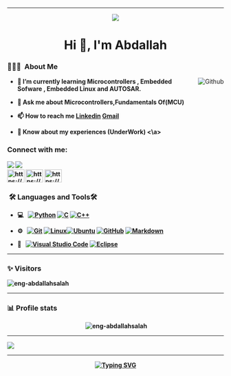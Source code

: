 <hr>
<div justify-content="center" text-aline="center" align="center">
<img src="https://camo.githubusercontent.com/0ab3ccd947eb4db17d1c8ea89c6ba3e7042b1d7dc5e7bb893339937670c6ab8f/68747470733a2f2f692e696d6775722e636f6d2f4136625747466c2e676966" data-canonical-src="https://i.imgur.com/A6bWGFl.gif" style="max-width: 100%; display: inline-block;" data-target="animated-image.originalImage">
</div>
<h1 align="center"><b>Hi 👋, I'm Abdallah</b></h1>
<h3 class="heading-element" dir="auto"> 👨🏻&zwj;💻 &nbsp;About Me </h3>

<img align="right" alt="Github" src="https://user-images.githubusercontent.com/48678280/88862734-4903af80-d201-11ea-968b-9c939d88a37c.gif" style="max-width: 100%; display: inline-block;" data-target="animated-image.originalImage"><b>
 - 🌱 I’m currently learning **Microcontrollers , Embedded Sofware , Embedded Linux and AUTOSAR.**

- 💬 Ask me about **Microcontrollers,Fundamentals Of(MCU)**

- 📫 How to reach me <a href="https://www.linkedin.com/in/abdallah-salah-900a2a244" rel="nofollow">Linkedin</a>
<a href="https://www.eng.abdallah.sw@gmail.com" rel="nofollow">Gmail</a>

- 📄 Know about my experiences (UnderWork)
  <\a>
<h3 align="left">Connect with me:</h3>
<p align="left">
<div display="inline-block">
<a href="eng.abdallah.sw@gmail.com"><img display ="inline" src="https://camo.githubusercontent.com/36abca4bcab1c9e2880505b22da85c7a7ab901dc58d159f31a1684685ec9af71/68747470733a2f2f696d672e736869656c64732e696f2f62616467652f476d61696c2d3333333333333f7374796c653d666f722d7468652d6261646765266c6f676f3d676d61696c266c6f676f436f6c6f723d726564" data-canonical-src="https://img.shields.io/badge/Gmail-333333?style=for-the-badge&amp;logo=gmail&amp;logoColor=red" style="max-width: 100%;"></a>
<a href="https://www.linkedin.com/in/abdallah-salah-900a2a244"><img src="https://camo.githubusercontent.com/591c02e8ff595d43e0b35b1b29aed639a7154b959cd8f8c854b9e176d885b094/68747470733a2f2f696d672e736869656c64732e696f2f62616467652f4c696e6b6564496e2d3030373742353f7374796c653d666f722d7468652d6261646765266c6f676f3d6c696e6b6564696e266c6f676f436f6c6f723d7768697465" data-canonical-src="https://img.shields.io/badge/LinkedIn-0077B5?style=for-the-badge&amp;logo=linkedin&amp;logoColor=white" style="max-width: 100%;">
</div>
<a href="https://linkedin.com/in/https://www.linkedin.com/in/abdallah-salah-900a2a244" target="blank"><img align="center" src="https://raw.githubusercontent.com/rahuldkjain/github-profile-readme-generator/master/src/images/icons/Social/linked-in-alt.svg" alt="https://www.linkedin.com/in/abdallah-salah-900a2a244" height="30" width="40" /></a>
<a href="https://fb.com/https://www.facebook.com/profile.php?id=100012512075833&mibextid=zbwkwl" target="blank"><img align="center" src="https://raw.githubusercontent.com/rahuldkjain/github-profile-readme-generator/master/src/images/icons/Social/facebook.svg" alt="https://www.facebook.com/profile.php?id=100012512075833&mibextid=zbwkwl" height="30" width="40" /></a>
<a href="https://www.youtube.com/c/https://www.facebook.com/profile.php?id=100012512075833&mibextid=zbwkwl" target="blank"><img align="center" src="https://raw.githubusercontent.com/rahuldkjain/github-profile-readme-generator/master/src/images/icons/Social/youtube.svg" alt="https://www.facebook.com/profile.php?id=100012512075833&mibextid=zbwkwl" height="30" width="40" /></a>
</p>

<h3 class="heading-element" dir="auto">  &nbsp;🛠️ Languages and Tools🛠️</h3>
<ul dir="auto">
<li>
<p dir="auto">💻 &nbsp;
<a target="_blank" rel="noopener noreferrer nofollow" href="https://camo.githubusercontent.com/8717d68f9391c117fed2e684f1661d04825367eea9e812bce2316064552612cb/68747470733a2f2f696d672e736869656c64732e696f2f62616467652f2d507974686f6e2d3333333333333f7374796c653d666c6174266c6f676f3d707974686f6e"><img src="https://camo.githubusercontent.com/8717d68f9391c117fed2e684f1661d04825367eea9e812bce2316064552612cb/68747470733a2f2f696d672e736869656c64732e696f2f62616467652f2d507974686f6e2d3333333333333f7374796c653d666c6174266c6f676f3d707974686f6e" alt="Python" data-canonical-src="https://img.shields.io/badge/-Python-333333?style=flat&amp;logo=python" style="max-width: 100%;"></a>
<a target="_blank" rel="noopener noreferrer nofollow" href="https://camo.githubusercontent.com/753bdba32d813919d965217a51f3dd19bfac2acfb4d404a74cfe2d2afd156bfa/68747470733a2f2f696d672e736869656c64732e696f2f62616467652f2d432d626c61636b3f7374796c653d666c61742d737175617265266c6f676f3d63"><img src="https://camo.githubusercontent.com/753bdba32d813919d965217a51f3dd19bfac2acfb4d404a74cfe2d2afd156bfa/68747470733a2f2f696d672e736869656c64732e696f2f62616467652f2d432d626c61636b3f7374796c653d666c61742d737175617265266c6f676f3d63" alt="C" data-canonical-src="https://img.shields.io/badge/-C-black?style=flat-square&amp;logo=c" style="max-width: 100%;"></a>
<a target="_blank" rel="noopener noreferrer nofollow" href="https://camo.githubusercontent.com/c0faa9d12d946eb13e6ed45094723eca9908e1872807466b3e8402e54be4425a/68747470733a2f2f696d672e736869656c64732e696f2f62616467652f2d432b2b2d3333333333333f7374796c653d666c6174266c6f676f3d43253242253242266c6f676f436f6c6f723d303035393943"><img src="https://camo.githubusercontent.com/c0faa9d12d946eb13e6ed45094723eca9908e1872807466b3e8402e54be4425a/68747470733a2f2f696d672e736869656c64732e696f2f62616467652f2d432b2b2d3333333333333f7374796c653d666c6174266c6f676f3d43253242253242266c6f676f436f6c6f723d303035393943" alt="C++" data-canonical-src="https://img.shields.io/badge/-C++-333333?style=flat&amp;logo=C%2B%2B&amp;logoColor=00599C" style="max-width: 100%;"></a></p>
</li>
<li>
<p dir="auto">⚙️ &nbsp;
<a target="_blank" rel="noopener noreferrer nofollow" href="https://camo.githubusercontent.com/8a7125489e1797dfccceebd9b4669a098d22394ed1cd441e14913cfda30513d9/68747470733a2f2f696d672e736869656c64732e696f2f62616467652f2d4769742d3333333333333f7374796c653d666c6174266c6f676f3d676974"><img src="https://camo.githubusercontent.com/8a7125489e1797dfccceebd9b4669a098d22394ed1cd441e14913cfda30513d9/68747470733a2f2f696d672e736869656c64732e696f2f62616467652f2d4769742d3333333333333f7374796c653d666c6174266c6f676f3d676974" alt="Git" data-canonical-src="https://img.shields.io/badge/-Git-333333?style=flat&amp;logo=git" style="max-width: 100%;"></a>
<a target="_blank" rel="noopener noreferrer nofollow" href="https://camo.githubusercontent.com/3751d9901eadd3e8ae4c56bda92bb37e09a0e8c5a787147a787b49e294512e50/68747470733a2f2f696d672e736869656c64732e696f2f62616467652f2d4c696e75782d3333333333333f7374796c653d666c6174266c6f676f3d4c696e7578266c6f676f436f6c6f723d464343363234"><img src="https://camo.githubusercontent.com/3751d9901eadd3e8ae4c56bda92bb37e09a0e8c5a787147a787b49e294512e50/68747470733a2f2f696d672e736869656c64732e696f2f62616467652f2d4c696e75782d3333333333333f7374796c653d666c6174266c6f676f3d4c696e7578266c6f676f436f6c6f723d464343363234" alt="Linux" data-canonical-src="https://img.shields.io/badge/-Linux-333333?style=flat&amp;logo=Linux&amp;logoColor=FCC624" style="max-width: 100%;"></a><a target="_blank" rel="noopener noreferrer nofollow" href="https://camo.githubusercontent.com/a6771e2ed20e5967eac4363bf5d08ea6364388a2b52e24b4d884f538fd46d289/68747470733a2f2f696d672e736869656c64732e696f2f62616467652f2d5562756e74752d626c61636b3f7374796c653d666c61742d737175617265266c6f676f3d7562756e7475"><img src="https://camo.githubusercontent.com/a6771e2ed20e5967eac4363bf5d08ea6364388a2b52e24b4d884f538fd46d289/68747470733a2f2f696d672e736869656c64732e696f2f62616467652f2d5562756e74752d626c61636b3f7374796c653d666c61742d737175617265266c6f676f3d7562756e7475" alt="Ubuntu" data-canonical-src="https://img.shields.io/badge/-Ubuntu-black?style=flat-square&amp;logo=ubuntu" style="max-width: 100%;"></a>
<a target="_blank" rel="noopener noreferrer nofollow" href="https://camo.githubusercontent.com/3bb5bcea14973fd4e53db973ea920d9ef9d09f18b8483ae82a2c580be369cdf8/68747470733a2f2f696d672e736869656c64732e696f2f62616467652f2d4769744875622d3333333333333f7374796c653d666c6174266c6f676f3d676974687562"><img src="https://camo.githubusercontent.com/3bb5bcea14973fd4e53db973ea920d9ef9d09f18b8483ae82a2c580be369cdf8/68747470733a2f2f696d672e736869656c64732e696f2f62616467652f2d4769744875622d3333333333333f7374796c653d666c6174266c6f676f3d676974687562" alt="GitHub" data-canonical-src="https://img.shields.io/badge/-GitHub-333333?style=flat&amp;logo=github" style="max-width: 100%;"></a>
<a target="_blank" rel="noopener noreferrer nofollow" href="https://camo.githubusercontent.com/e792c861cfda991fb13d92dd4d0a1622ae8114dd853e907c924229c606a36a63/68747470733a2f2f696d672e736869656c64732e696f2f62616467652f2d4d61726b646f776e2d3333333333333f7374796c653d666c6174266c6f676f3d6d61726b646f776e"><img src="https://camo.githubusercontent.com/e792c861cfda991fb13d92dd4d0a1622ae8114dd853e907c924229c606a36a63/68747470733a2f2f696d672e736869656c64732e696f2f62616467652f2d4d61726b646f776e2d3333333333333f7374796c653d666c6174266c6f676f3d6d61726b646f776e" alt="Markdown" data-canonical-src="https://img.shields.io/badge/-Markdown-333333?style=flat&amp;logo=markdown" style="max-width: 100%;"></a></p>
</li>
<li>
<p dir="auto">🔧 &nbsp;
<a target="_blank" rel="noopener noreferrer nofollow" href="https://camo.githubusercontent.com/d8932bbfd71bc046a82e449545f35985b9a78f4ac73cd8b0d6e61f9f45179b30/68747470733a2f2f696d672e736869656c64732e696f2f62616467652f2d56697375616c25323053747564696f253230436f64652d3333333333333f7374796c653d666c6174266c6f676f3d76697375616c2d73747564696f2d636f6465266c6f676f436f6c6f723d303037414343"><img src="https://camo.githubusercontent.com/d8932bbfd71bc046a82e449545f35985b9a78f4ac73cd8b0d6e61f9f45179b30/68747470733a2f2f696d672e736869656c64732e696f2f62616467652f2d56697375616c25323053747564696f253230436f64652d3333333333333f7374796c653d666c6174266c6f676f3d76697375616c2d73747564696f2d636f6465266c6f676f436f6c6f723d303037414343" alt="Visual Studio Code" data-canonical-src="https://img.shields.io/badge/-Visual%20Studio%20Code-333333?style=flat&amp;logo=visual-studio-code&amp;logoColor=007ACC" style="max-width: 100%;"></a>
<a target="_blank" rel="noopener noreferrer nofollow" href="https://camo.githubusercontent.com/07a05990cfe79acb9a341ca71a8715d03a9297a109b147522ce3c3b56762d278/68747470733a2f2f696d672e736869656c64732e696f2f62616467652f2d45636c697073652d3333333333333f7374796c653d666c6174266c6f676f3d65636c697073652d696465266c6f676f436f6c6f723d324332323535"><img src="https://camo.githubusercontent.com/07a05990cfe79acb9a341ca71a8715d03a9297a109b147522ce3c3b56762d278/68747470733a2f2f696d672e736869656c64732e696f2f62616467652f2d45636c697073652d3333333333333f7374796c653d666c6174266c6f676f3d65636c697073652d696465266c6f676f436f6c6f723d324332323535" alt="Eclipse" data-canonical-src="https://img.shields.io/badge/-Eclipse-333333?style=flat&amp;logo=eclipse-ide&amp;logoColor=2C2255" style="max-width: 100%;"></a></p>
</li>
</ul>
<hr>
<h3 class="heading-element" dir="auto">✨ Visitors</h3>
<p align="left"> <img src="https://komarev.com/ghpvc/?username=eng-abdallahsalah&label=Profile%20views&color=0e75b6&style=flat" alt="eng-abdallahsalah" /> </p>
<hr>
<h3 class="heading-element" dir="auto">📊 Profile stats</h3>
<div  align="center" justify-content="center" text-aline="center" background-color="black" color="white">
<p>&nbsp;<img  border-radius="2px" background-color="red" color="Red" src="https://github-readme-stats.vercel.app/api?username=eng-abdallahsalah&show_icons=true&locale=en" alt="eng-abdallahsalah" /></p>
</div>
<hr>
<img src="https://camo.githubusercontent.com/ede97c03212c9582b08afc6d63b40d4b558f8416ee540db292c18b0f8e107528/68747470733a2f2f696d6775722e636f6d2f72696c485678412e706e67" data-canonical-src="https://imgur.com/rilHVxA.png" style="max-width: 100%;">
<hr>
<div justify-content="center" text-aline="center" align="center" font-family="Times" font-size="bolder" font-size="larger">
<a href="https://git.io/typing-svg"><img src="https://readme-typing-svg.herokuapp.com?font=Fira+Code&weight=800&size=29&pause=1000&random=false&width=435&lines=Thank+you+for+your+visit;Thanks+%2CDear!" alt="Typing SVG" /></a>
</div>
